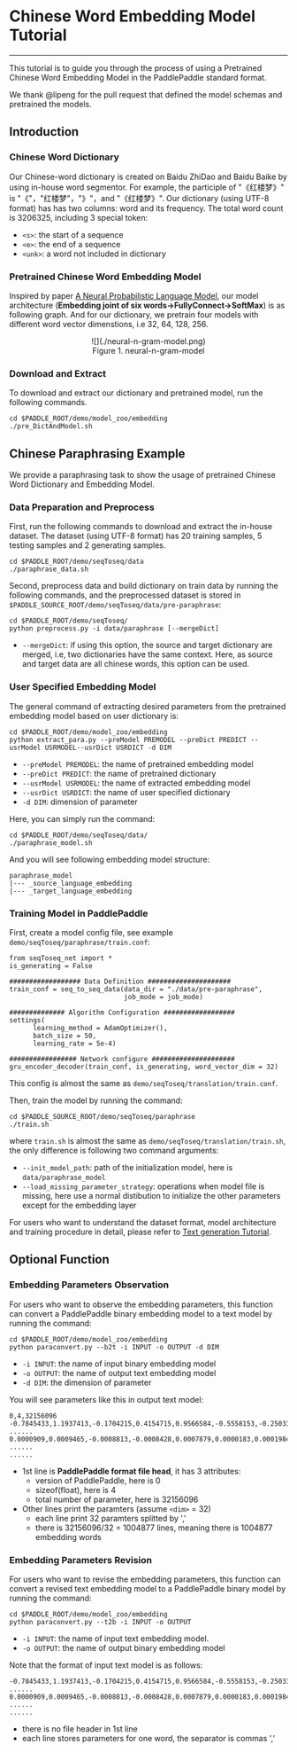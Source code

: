 # Chinese Word Embedding Model Tutorial #
----------
This tutorial is to guide you through the process of using a Pretrained Chinese Word Embedding Model in the PaddlePaddle standard format.

We thank @lipeng for the pull request that defined the model schemas and pretrained the models.

## Introduction ###
### Chinese Word Dictionary ###
Our Chinese-word dictionary is created on Baidu ZhiDao and Baidu Baike by using in-house word segmentor. For example, the participle of "《红楼梦》" is "《"，"红楼梦"，"》"，and "《红楼梦》". Our dictionary (using UTF-8 format) has has two columns: word and its frequency. The total word count is 3206325, including 3 special token:
  - `<s>`: the start of a sequence
  - `<e>`: the end of a sequence
  - `<unk>`: a word not included in dictionary

### Pretrained Chinese Word Embedding Model ###
Inspired by paper [A Neural Probabilistic Language Model](http://www.jmlr.org/papers/volume3/bengio03a/bengio03a.pdf), our model architecture (**Embedding joint of six words->FullyConnect->SoftMax**) is as following graph. And for our dictionary, we pretrain four models with different word vector dimenstions, i.e 32, 64, 128, 256.
<center>![](./neural-n-gram-model.png)</center>
<center>Figure 1. neural-n-gram-model</center>

### Download and Extract ###
To download and extract our dictionary and pretrained model, run the following commands.

    cd $PADDLE_ROOT/demo/model_zoo/embedding
    ./pre_DictAndModel.sh

## Chinese Paraphrasing Example ##
We provide a paraphrasing task to show the usage of pretrained Chinese Word Dictionary and Embedding Model.

### Data Preparation and Preprocess ###

First, run the following commands to download and extract the in-house dataset. The dataset (using UTF-8 format) has 20 training samples, 5 testing samples and 2 generating samples.

    cd $PADDLE_ROOT/demo/seqToseq/data
    ./paraphrase_data.sh

Second, preprocess data and build dictionary on train data by running the following commands, and the preprocessed dataset is stored in `$PADDLE_SOURCE_ROOT/demo/seqToseq/data/pre-paraphrase`:

    cd $PADDLE_ROOT/demo/seqToseq/
    python preprocess.py -i data/paraphrase [--mergeDict]

- `--mergeDict`: if using this option, the source and target dictionary are merged, i.e, two dictionaries have the same context. Here, as source and target data are all chinese words, this option can be used.

### User Specified Embedding Model ###
The general command of extracting desired parameters from the pretrained embedding model based on user dictionary is:

    cd $PADDLE_ROOT/demo/model_zoo/embedding
    python extract_para.py --preModel PREMODEL --preDict PREDICT --usrModel USRMODEL--usrDict USRDICT -d DIM

- `--preModel PREMODEL`: the name of pretrained embedding model
- `--preDict PREDICT`: the name of pretrained dictionary
- `--usrModel USRMODEL`: the name of extracted embedding model
- `--usrDict USRDICT`: the name of user specified dictionary
- `-d DIM`: dimension of parameter

Here, you can simply run the command:

    cd $PADDLE_ROOT/demo/seqToseq/data/
    ./paraphrase_model.sh

And you will see following embedding model structure:

    paraphrase_model
    |--- _source_language_embedding
    |--- _target_language_embedding

### Training Model in PaddlePaddle ###
First, create a model config file, see example `demo/seqToseq/paraphrase/train.conf`:

    from seqToseq_net import *
    is_generating = False

    ################## Data Definition #####################
    train_conf = seq_to_seq_data(data_dir = "./data/pre-paraphrase",
                                 job_mode = job_mode)

    ############## Algorithm Configuration ##################
    settings(
          learning_method = AdamOptimizer(),
          batch_size = 50,
          learning_rate = 5e-4)

    ################# Network configure #####################
    gru_encoder_decoder(train_conf, is_generating, word_vector_dim = 32)

This config is almost the same as `demo/seqToseq/translation/train.conf`.

Then, train the model by running the command:

    cd $PADDLE_SOURCE_ROOT/demo/seqToseq/paraphrase
    ./train.sh

where `train.sh` is almost the same as `demo/seqToseq/translation/train.sh`, the only difference is following two command arguments:

- `--init_model_path`: path of the initialization model, here is `data/paraphrase_model`
- `--load_missing_parameter_strategy`: operations when model file is missing, here use a normal distibution to initialize the other parameters except for the embedding layer

For users who want to understand the dataset format, model architecture and training procedure in detail, please refer to [Text generation Tutorial](text_generation.md).

## Optional Function ##
###  Embedding Parameters Observation
For users who want to observe the embedding parameters, this function can convert a PaddlePaddle binary embedding model to a text model by running the command:

    cd $PADDLE_ROOT/demo/model_zoo/embedding
    python paraconvert.py --b2t -i INPUT -o OUTPUT -d DIM

- `-i INPUT`: the name of input binary embedding model
- `-o OUTPUT`: the name of output text embedding model
- `-d DIM`: the dimension of parameter

You will see parameters like this in output text model:

    0,4,32156096
    -0.7845433,1.1937413,-0.1704215,0.4154715,0.9566584,-0.5558153,-0.2503305, ......
    0.0000909,0.0009465,-0.0008813,-0.0008428,0.0007879,0.0000183,0.0001984, ......
    ......

- 1st line is **PaddlePaddle format file head**, it has 3 attributes:
  - version of PaddlePaddle, here is 0
  - sizeof(float), here is 4
  - total number of parameter, here is 32156096
- Other lines print the paramters (assume `<dim>` = 32)
  - each line print 32 paramters splitted by ','
  - there is 32156096/32 = 1004877 lines, meaning there is 1004877 embedding words

### Embedding Parameters Revision
For users who want to revise the embedding parameters, this function can convert a revised text embedding model to a PaddlePaddle binary model by running the command:

    cd $PADDLE_ROOT/demo/model_zoo/embedding
    python paraconvert.py --t2b -i INPUT -o OUTPUT

- `-i INPUT`: the name of input text embedding model.
- `-o OUTPUT`: the name of output binary embedding model

Note that the format of input text model is as follows:

    -0.7845433,1.1937413,-0.1704215,0.4154715,0.9566584,-0.5558153,-0.2503305, ......
    0.0000909,0.0009465,-0.0008813,-0.0008428,0.0007879,0.0000183,0.0001984, ......
    ......
- there is no file header in 1st line
- each line stores parameters for one word, the separator is commas ','
